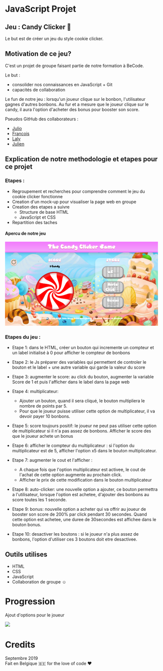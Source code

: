 # JavaScript Projet
## Jeu : Candy Clicker :lollipop:
Le but est de créer un jeu du style cookie clicker.

## Motivation de ce jeu?
C'est un projet de groupe faisant partie de notre formation à BeCode. <br>

Le but : 
- consolider nos connaissances en JavaScript + Git
- capacités de collaboration

Le fun de notre jeu : lorsqu'un joueur clique sur le bonbon, l'utilisateur gagnes d'autres bonbons. Au fur et a mesure que le joueur clique sur le candy, il aura l'option d'acheter des bonus pour booster son score.

Pseudos GitHub des collaborateurs :
- [Julio](https://github.com/julio-34727)
- [Francois](https://github.com/FrancoisTM)
- [Laly](https://github.com/lalysingh)
- [Julien](https://github.com/ggbjulien)

## Explication de notre methodologie et etapes pour ce projet
### Etapes :
- Regroupement et recherches pour comprendre comment le jeu du cookie clicker fonctionne
- Creation d'un mock-up pour visualiser la page web en groupe
- Creation des etapes a suivre
    - Structure de base HTML
    - JavaScript et CSS
- Repartition des taches 

#### Apercu de notre jeu 
![desktopview](assets/im/previewDesktop.png)

### Etapes du jeu :
- Etape 1: dans le HTML, créer un bouton qui incremente un compteur et un label initialisé à 0 pour afficher le compteur de bonbons

- Etape 2: le Js préparer des variables qui permettent de controler le bouton et le label + une autre variable qui garde la valeur du score

- Etape 3: augmenter le score: au click du bouton, augmenter la variable Score de 1 et puis l'afficher dans le label dans la page web 

- Etape 4: multiplicateur:
    - Ajouter un bouton, quand il sera cliqué, le bouton multipliera le nombre de points par 5. 
    - Pour que le joueur puisse utiliser cette option de multiplicateur, il va devoir payer 10 bonbons.

- Etape 5: score toujours positif: le joueur ne peut pas utiliser cette option de multiplicateur si il n'a pas assez de bonbons. Afficher le score des que le joueur achete un bonus

- Etape 6: afficher le compteur du multiplicateur : si l'option du multiplicateur est de 5, afficher l'option x5 dans le bouton multiplicateur.

- Etape 7: augmenter le cout et l'afficher : 
    - A chaque fois que l'option multiplicateur est activee, le cout de l'achat de cette option augmente au prochain click.
    - Afficher le prix de cette modification dans le bouton multiplicateur

- Etape 8: auto-clicker: une nouvelle option a ajouter, ce bouton permettra a l'utilisateur, lorsque l'option est achetee, d'ajouter des bonbons au score toutes les 1 seconde.

- Etape 9: bonus: nouvelle option a acheter qui va offrir au joueur de booster son score de 200% par click pendant 30 secondes. Quand cette option est achetee, une duree de 30secondes est affichee dans le bouton bonus.

- Etape 10: desactiver les boutons : si le joueur n'a plus assez de bonbons, l'option d'utiliser ces 3 boutons doit etre desactivee.
 

## Outils utilises
- HTML
- CSS
- JavaScript
- Collaboration de groupe :relaxed:

# Progression
Ajout d'options pour le joueur

![](https://media.giphy.com/media/GdNbYAcBjfqTK/giphy.gif)

# Credits 
Septembre 2019 <br>
Fait en Belgique 🇧🇪 for the love of code ❤️
